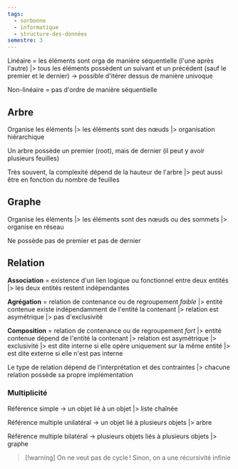 ```yaml
---
tags:
  - sorbonne
  - informatique
  - structure-des-données
semestre: 3
---
```

Linéaire = les éléments sont orga de manière séquentielle (l'une après l'autre)
|> tous les éléments possèdent un suivant et un précédent (sauf le premier et le dernier)
-> possible d'itérer dessus de manière univoque

Non-linéaire = pas d'ordre de manière séquentielle
## Arbre
Organise les éléments
|> les éléments sont des nœuds
|> organisation hiérarchique

Un arbre possède un premier (root), mais de dernier (il peut y avoir plusieurs feuilles)

Très souvent, la complexité dépend de la hauteur de l'arbre
|> peut aussi être en fonction du nombre de feuilles
## Graphe
Organise les éléments
|> les éléments sont des nœuds ou des sommets
|> organise en réseau

Ne possède pas de premier et pas de dernier
## Relation
**Association** = existence d'un lien logique ou fonctionnel entre deux entités
|> les deux entités restent indépendantes

**Agrégation** = relation de contenance ou de regroupement *faible*
|> entité contenue existe indépendamment de l'entité la contenant
|> relation est asymétrique
|> pas d'exclusivité

**Composition** = relation de contenance ou de regroupement *fort*
|> entité contenue dépend de l'entité la contenant
|> relation est asymétrique
|> exclusivité
|> est dite interne si elle opère uniquement sur la même entité
|> est dite externe si elle n'est pas interne

Le type de relation dépend de l'interprétation et des contraintes
|> chacune relation possède sa propre implémentation
### Multiplicité
Référence simple -> un objet lié à un objet
|> liste chaînée

Référence multiple unilatéral -> un objet lié à plusieurs objets
|> arbre

Référence multiple bilatéral -> plusieurs objets liés à plusieurs objets
|> graphe

> [!warning] On ne veut pas de cycle !
> Sinon, on a une récursivité infinie
